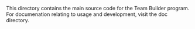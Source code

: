 
 This directory contains the main source code for the Team Builder
 program. For documenation relating to usage and development, visit
 the doc directory. 
